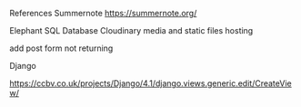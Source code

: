 


References
Summernote
https://summernote.org/

Elephant SQL Database
Cloudinary media and static files hosting


add post form not returning

Django

https://ccbv.co.uk/projects/Django/4.1/django.views.generic.edit/CreateView/


